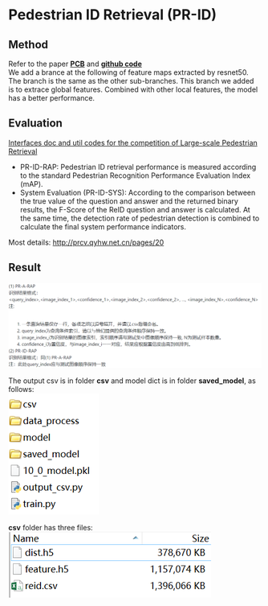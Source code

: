 # Pedestrian ID Retrieval (PR-ID)

## Method
Refer to the paper **[PCB](https://arxiv.org/abs/1711.09349)** and **[github code](https://github.com/huanghoujing/beyond-part-models)**  
We add a brance at the following of feature maps extracted by resnet50. The branch is the same as the other sub-branches. This branch we added is to extrace global features. Combined with other local features, the model has a better performance.  

## Evaluation
[Interfaces doc and util codes for the competition of Large-scale Pedestrian Retrieval](https://github.com/dli2016/LSPR) 
- PR-ID-RAP: Pedestrian ID retrieval performance is measured according to the standard Pedestrian Recognition Performance Evaluation Index (mAP).
- System Evaluation (PR-ID-SYS): According to the comparison between the true value of the question and answer and the returned binary results, the F-Score of the ReID question and answer is calculated. At the same time, the detection rate of pedestrian detection is combined to calculate the final system performance indicators.

Most details: http://prcv.qyhw.net.cn/pages/20  

## Result
![img](https://github.com/lcylmhlcy/PRCV2018-Reid/raw/master/img/csv.png)  

The output csv is in folder **csv** and model dict is in folder **saved_model**, as follows:  
![img](https://github.com/lcylmhlcy/PRCV2018-Reid/raw/master/img/2.png) 

**csv** folder has three files:  
![img](https://github.com/lcylmhlcy/PRCV2018-Reid/raw/master/img/1.png) 
